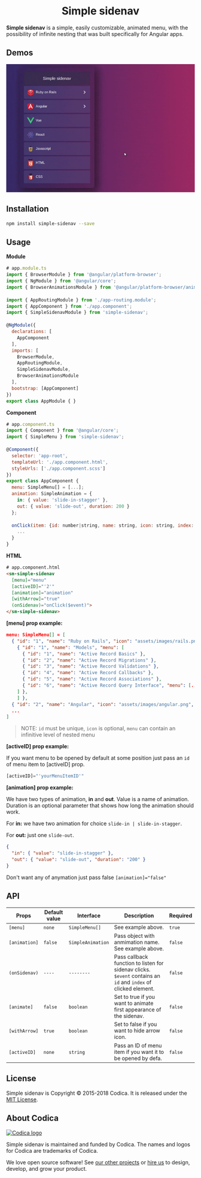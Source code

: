 <h1 align="center">Simple sidenav</h1>


**Simple sidenav** is a simple, easily customizable, animated menu, with the possibility of infinite nesting that was built specifically for Angular apps.

## Demos

<p align="center">
 <img src="src/assets/gifs/simple-sidenav.gif">
</p>

## Installation

``` bash
npm install simple-sidenav --save
```

## Usage

**Module**

``` javascript
# app.module.ts
import { BrowserModule } from '@angular/platform-browser';
import { NgModule } from '@angular/core';
import { BrowserAnimationsModule } from '@angular/platform-browser/animations';

import { AppRoutingModule } from './app-routing.module';
import { AppComponent } from './app.component';
import { SimpleSidenavModule } from 'simple-sidenav';

@NgModule({
  declarations: [
    AppComponent
  ],
  imports: [
    BrowserModule,
    AppRoutingModule,
    SimpleSidenavModule,
    BrowserAnimationsModule
  ],
  bootstrap: [AppComponent]
})
export class AppModule { }

```
**Component**

``` javascript
# app.component.ts
import { Component } from '@angular/core';
import { SimpleMenu } from 'simple-sidenav';

@Component({
  selector: 'app-root',
  templateUrl: './app.component.html',
  styleUrls: ['./app.component.scss']
})
export class AppComponent {
  menu: SimpleMenu[] = [...];
  animation: SimpleAnimation = {
    in: { value: 'slide-in-stagger' },
    out: { value: 'slide-out', duration: 200 }
  };

  onClick(item: {id: number|string, name: string, icon: string, index: number}) {
    ...
  }
}

```
**HTML**
``` html
# app.component.html
<sm-simple-sidenav
  [menu]="menu"
  [activeID]="'2'"
  [animation]="animation"
  [withArrow]="true"
  (onSidenav)="onClick($event)">
</sm-simple-sidenav>
```

**[menu] prop example:**
```json
menu: SimpleMenu[] = [
  { "id": "1", "name": "Ruby on Rails", "icon": "assets/images/rails.png", "menu": [
    { "id": "1", "name": "Models", "menu": [
      { "id": "1", "name": "Active Record Basics" },
      { "id": "2", "name": "Active Record Migrations" },
      { "id": "3", "name": "Active Record Validations" },
      { "id": "4", "name": "Active Record Callbacks" },
      { "id": "5", "name": "Active Record Associations" },
      { "id": "6", "name": "Active Record Query Interface", "menu": [...] }
    ] },
    ] },
  { "id": "2", "name": "Angular", "icon": "assets/images/angular.png", "menu": [...] },
  ...
]
```
> NOTE: `id` must be unique, `icon` is optional, `menu` can contain an infinitive level of nested menu

**[activeID] prop example:**

If you want menu to be opened by default at some position just pass an `id` of menu item to [activeID] prop.
```javascript
[activeID]="'yourMenuItemID'"
```

**[animation] prop example:**

We have two types of animation, **in** and **out**. Value is a name of animation. Duration is an optional parameter that shows how long the animation should work.

For **in:** we have two animation for choice `slide-in | slide-in-stagger`.

For **out:** just one `slide-out`.
```json
{
  "in": { "value": "slide-in-stagger" },
  "out": { "value": "slide-out", "duration": "200" }
}
```
Don't want any of anymation just pass false ```[animation]="false"```

## API

| Props           | Default value | Interface                   | Description                                                                          | Required |
| --------------- | ------------- | --------------------------- | ------------------------------------------------------------------------------------ | -------- |
| `[menu]`        | `none`        | ```SimpleMenu[]```          | See example above.                                                                   | `true` |
| `[animation]`   | `false`       | ```SimpleAnimation```       | Pass object with anmimation name. See example above.                                 | `false`|
| `(onSidenav)`   | `----`        | ```--------```              | Pass callback function to listen for sidenav clicks. `$event` contains an `id` and `index` of clicked element.|`false`|
| `[animate]`     | `false`       | ```boolean```               | Set to true if you want to animate first appearance of the sidenav.                  | `false`|
| `[withArrow]`   | `true`        | ```boolean```               | Set to false if you want to hide arrow icon.                                         | `false`|
| `[activeID]`    | `none`        | ```string```                | Pass an ID of menu item if you want it to be opened by defa.                         | `false`|

## License
Simple sidenav is Copyright © 2015-2018 Codica. It is released under the [MIT License](https://opensource.org/licenses/MIT).

## About Codica

[![Codica logo](https://www.codica.com/assets/images/logo/logo.svg)](https://www.codica.com)

Simple sidenav is maintained and funded by Codica. The names and logos for Codica are trademarks of Codica.

We love open source software! See [our other projects](https://github.com/codica2) or [hire us](https://www.codica.com/) to design, develop, and grow your product.
